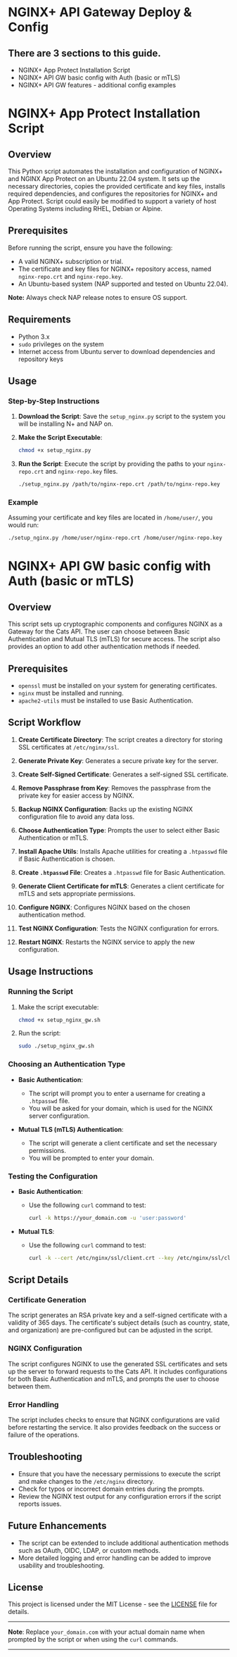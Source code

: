 # NGINX+ API Gateway Deploy & Config

## There are 3 sections to this guide. 

- NGINX+ App Protect Installation Script
- NGINX+ API GW basic config with Auth (basic or mTLS)
- NGINX+ API GW features - additional config examples

# NGINX+ App Protect Installation Script

## Overview

This Python script automates the installation and configuration of NGINX+ and NGINX App Protect on an Ubuntu 22.04 system. It sets up the necessary directories, copies the provided certificate and key files, installs required dependencies, and configures the repositories for NGINX+ and App Protect. Script could easily be modified to support a variety of host Operating Systems including RHEL, Debian or Alpine. 

## Prerequisites

Before running the script, ensure you have the following:

- A valid NGINX+ subscription or trial.
- The certificate and key files for NGINX+ repository access, named `nginx-repo.crt` and `nginx-repo.key`.
- An Ubuntu-based system (NAP supported and tested on Ubuntu 22.04).

**Note:** Always check NAP release notes to ensure OS support.


## Requirements

- Python 3.x
- `sudo` privileges on the system
- Internet access from Ubuntu server to download dependencies and repository keys

## Usage

### Step-by-Step Instructions

1. **Download the Script**: Save the `setup_nginx.py` script to the system you will be installing N+ and NAP on.

2. **Make the Script Executable**:
    ```bash
    chmod +x setup_nginx.py
    ```

3. **Run the Script**: Execute the script by providing the paths to your `nginx-repo.crt` and `nginx-repo.key` files.
    ```bash
    ./setup_nginx.py /path/to/nginx-repo.crt /path/to/nginx-repo.key
    ```

### Example

Assuming your certificate and key files are located in `/home/user/`, you would run:
```bash
./setup_nginx.py /home/user/nginx-repo.crt /home/user/nginx-repo.key
```


# NGINX+ API GW basic config with Auth (basic or mTLS)

## Overview

This script sets up cryptographic components and configures NGINX as a Gateway for the Cats API. The user can choose between Basic Authentication and Mutual TLS (mTLS) for secure access. The script also provides an option to add other authentication methods if needed.

## Prerequisites

- `openssl` must be installed on your system for generating certificates.
- `nginx` must be installed and running.
- `apache2-utils` must be installed to use Basic Authentication.

## Script Workflow

1. **Create Certificate Directory**: The script creates a directory for storing SSL certificates at `/etc/nginx/ssl`.

2. **Generate Private Key**: Generates a secure private key for the server.

3. **Create Self-Signed Certificate**: Generates a self-signed SSL certificate.

4. **Remove Passphrase from Key**: Removes the passphrase from the private key for easier access by NGINX.

5. **Backup NGINX Configuration**: Backs up the existing NGINX configuration file to avoid any data loss.

6. **Choose Authentication Type**: Prompts the user to select either Basic Authentication or mTLS.

7. **Install Apache Utils**: Installs Apache utilities for creating a `.htpasswd` file if Basic Authentication is chosen.

8. **Create `.htpasswd` File**: Creates a `.htpasswd` file for Basic Authentication.

9. **Generate Client Certificate for mTLS**: Generates a client certificate for mTLS and sets appropriate permissions.

10. **Configure NGINX**: Configures NGINX based on the chosen authentication method.

11. **Test NGINX Configuration**: Tests the NGINX configuration for errors.

12. **Restart NGINX**: Restarts the NGINX service to apply the new configuration.

## Usage Instructions

### Running the Script

1. Make the script executable:
    ```bash
    chmod +x setup_nginx_gw.sh
    ```

2. Run the script:
    ```bash
    sudo ./setup_nginx_gw.sh
    ```

### Choosing an Authentication Type

- **Basic Authentication**:
  - The script will prompt you to enter a username for creating a `.htpasswd` file.
  - You will be asked for your domain, which is used for the NGINX server configuration.

- **Mutual TLS (mTLS) Authentication**:
  - The script will generate a client certificate and set the necessary permissions.
  - You will be prompted to enter your domain.

### Testing the Configuration

- **Basic Authentication**:
  - Use the following `curl` command to test:
    ```bash
    curl -k https://your_domain.com -u 'user:password'
    ```

- **Mutual TLS**:
  - Use the following `curl` command to test:
    ```bash
    curl -k --cert /etc/nginx/ssl/client.crt --key /etc/nginx/ssl/client.key https://your_domain.com
    ```

## Script Details

### Certificate Generation

The script generates an RSA private key and a self-signed certificate with a validity of 365 days. The certificate's subject details (such as country, state, and organization) are pre-configured but can be adjusted in the script.

### NGINX Configuration

The script configures NGINX to use the generated SSL certificates and sets up the server to forward requests to the Cats API. It includes configurations for both Basic Authentication and mTLS, and prompts the user to choose between them.

### Error Handling

The script includes checks to ensure that NGINX configurations are valid before restarting the service. It also provides feedback on the success or failure of the operations.

## Troubleshooting

- Ensure that you have the necessary permissions to execute the script and make changes to the `/etc/nginx` directory.
- Check for typos or incorrect domain entries during the prompts.
- Review the NGINX test output for any configuration errors if the script reports issues.

## Future Enhancements

- The script can be extended to include additional authentication methods such as OAuth, OIDC, LDAP, or custom methods.
- More detailed logging and error handling can be added to improve usability and troubleshooting.

## License

This project is licensed under the MIT License - see the [LICENSE](LICENSE) file for details.

---

**Note**: Replace `your_domain.com` with your actual domain name when prompted by the script or when using the `curl` commands.

---


